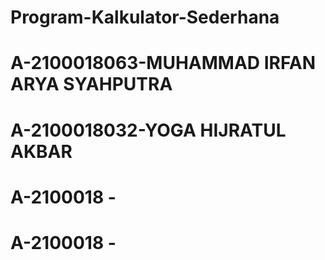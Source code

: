 # Program-Kalkulator-Sederhana

# A-2100018063-MUHAMMAD IRFAN ARYA SYAHPUTRA
# A-2100018032-YOGA HIJRATUL AKBAR
# A-2100018   -
# A-2100018   -
